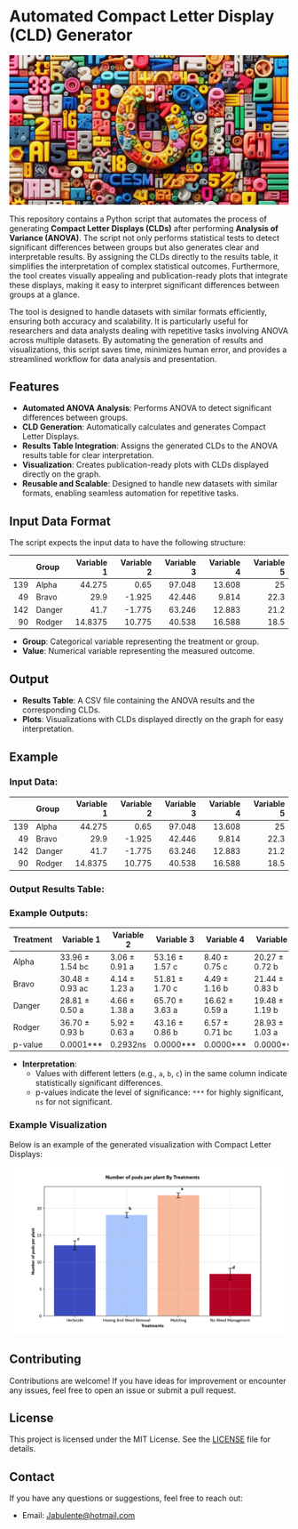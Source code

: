 # Automated Compact Letter Display (CLD) Generator


![Banner](Visualization(Figures)/banner.jpg)



This repository contains a Python script that automates the process of generating **Compact Letter Displays (CLDs)** after performing **Analysis of Variance (ANOVA)**. The script not only performs statistical tests to detect significant differences between groups but also generates clear and interpretable results. By assigning the CLDs directly to the results table, it simplifies the interpretation of complex statistical outcomes. Furthermore, the tool creates visually appealing and publication-ready plots that integrate these displays, making it easy to interpret significant differences between groups at a glance. 

The tool is designed to handle datasets with similar formats efficiently, ensuring both accuracy and scalability. It is particularly useful for researchers and data analysts dealing with repetitive tasks involving ANOVA across multiple datasets. By automating the generation of results and visualizations, this script saves time, minimizes human error, and provides a streamlined workflow for data analysis and presentation.

## Features

- **Automated ANOVA Analysis**: Performs ANOVA to detect significant differences between groups.
- **CLD Generation**: Automatically calculates and generates Compact Letter Displays.
- **Results Table Integration**: Assigns the generated CLDs to the ANOVA results table for clear interpretation.
- **Visualization**: Creates publication-ready plots with CLDs displayed directly on the graph.
- **Reusable and Scalable**: Designed to handle new datasets with similar formats, enabling seamless automation for repetitive tasks.



## Input Data Format

The script expects the input data to have the following structure:

|     | Group              |   Variable 1 |   Variable 2 |   Variable 3 |  Variable 4 |   Variable 5 | 
|----:|:------------------------|---------------:|--------------:|--------------------:|------------------:|------------------------:|
| 139 | Alpha                |        44.275  |         0.65  |              97.048 |            13.608 |                    25   |      
|  49 | Bravo |        29.9    |        -1.925 |              42.446 |             9.814 |                    22.3 |   
| 142 | Danger               |        41.7    |        -1.775 |              63.246 |            12.883 |                    21.2 |             
|  90 | Rodger               |        14.8375 |        10.775 |              40.538 |            16.588 |                    18.5 |                  


- **Group**: Categorical variable representing the treatment or group.
- **Value**: Numerical variable representing the measured outcome.

## Output

- **Results Table**: A CSV file containing the ANOVA results and the corresponding CLDs.
- **Plots**: Visualizations with CLDs displayed directly on the graph for easy interpretation.

## Example

### Input Data:

|     | Group              |   Variable 1 |   Variable 2 |   Variable 3 |  Variable 4 |   Variable 5 | 
|----:|:------------------------|---------------:|--------------:|--------------------:|------------------:|------------------------:|
| 139 | Alpha                |        44.275  |         0.65  |              97.048 |            13.608 |                    25   |      
|  49 | Bravo |        29.9    |        -1.925 |              42.446 |             9.814 |                    22.3 |   
| 142 | Danger               |        41.7    |        -1.775 |              63.246 |            12.883 |                    21.2 |             
|  90 | Rodger               |        14.8375 |        10.775 |              40.538 |            16.588 |                    18.5 |                  

### Output Results Table:

### Example Outputs:

| Treatment              | Variable 1         | Variable 2        | Variable 3    | Variable 4     | Variable 5 |
|------------------------|----------------------|--------------------|----------------------|---------------------|------------------------|
| Alpha             | 33.96 ± 1.54 bc      | 3.06 ± 0.91 a      | 53.16 ± 1.57 c       | 8.40 ± 0.75 c       | 20.27 ± 0.72 b         |
| Bravo | 30.48 ± 0.93 ac      | 4.14 ± 1.23 a      | 51.81 ± 1.70 c       | 4.49 ± 1.16 b       | 21.44 ± 0.83 b         |
| Danger              | 28.81 ± 0.50 a       | 4.66 ± 1.38 a      | 65.70 ± 3.63 a       | 16.62 ± 0.59 a      | 19.48 ± 1.19 b         |
| Rodger    | 36.70 ± 0.93 b       | 5.92 ± 0.63 a      | 43.16 ± 0.86 b       | 6.57 ± 0.71 bc      | 28.93 ± 1.03 a         |
| p-value              | 0.0001***            | 0.2932ns           | 0.0000***            | 0.0000***           | 0.0000***              |

- **Interpretation**:
  - Values with different letters (e.g., `a`, `b`, `c`) in the same column indicate statistically significant differences.
  - p-values indicate the level of significance: `***` for highly significant, `ns` for not significant.

### Example Visualization

Below is an example of the generated visualization with Compact Letter Displays:

![CLD Plot Example](Visualization(Figures)/cld_plot.png)


## Contributing

Contributions are welcome! If you have ideas for improvement or encounter any issues, feel free to open an issue or submit a pull request.

## License

This project is licensed under the MIT License. See the [LICENSE](LICENSE) file for details.

## Contact

If you have any questions or suggestions, feel free to reach out:

- Email: [Jabulente@hotmail.com](Jabulente@hotmail.com)
